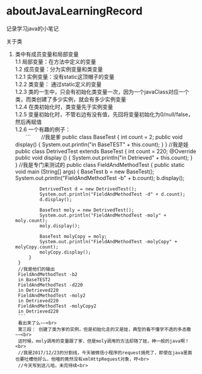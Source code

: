 # aboutJavaLearningRecord
记录学习java的小笔记<br>

关于类<br>
1. 类中有成员变量和局部变量<br>
    1.1 局部变量：在方法中定义的变量<br>
    1.2 成员变量：分为实例变量和类变量<br>
        1.2.1 实例变量：没有static这顶帽子的变量<br>
        1.2.2 类变量： 通过static定义的变量<br>
        1.2.3 类的一生中，只会有初始化类变量一次，因为一个javaClass对应一个类，而类创建了多少实例，就会有多少实例变量<br>
        1.2.4 在类初始化时，类变量先于实例变量<br>
        1.2.5 变量初始化时，不管右边有没有值，先回将变量初始化为0/null/false，然后再赋值<br>
        1.2.6 一个有趣的例子：<br>
        ```
       //我是爹
        public class BaseTest {
            int count = 2;
            public void display() {
                System.out.println("in BaseTEST" + this.count);
            }
        }
        //我是娃
        public class DetrivedTest extends BaseTest {
            int count = 220;
            @Override
            public void display () {
                System.out.println("in Detrieved" + this.count);
            }
        }
        //我是专门来测试的
        public class FieldAndMethodTest {
            public static void main (String[] args) {
                BaseTest b = new BaseTest();
                System.out.println("FieldAndMethodTest -b" + b.count);
                b.display();

                DetrivedTest d = new DetrivedTest();
                System.out.println("FieldAndMethodTest -d" + d.count);
                d.display();

                BaseTest moly = new DetrivedTest();
                System.out.println("FieldAndMethodTest -moly" + moly.count);
                moly.display();

                BaseTest molyCopy = moly;
                System.out.println("FieldAndMethodTest -molyCopy" + molyCopy.count);
                molyCopy.display();
            }
        }
        //我是他们的输出
        FieldAndMethodTest -b2
        in BaseTEST2
        FieldAndMethodTest -d220
        in Detrieved220
        FieldAndMethodTest -moly2
        in Detrieved220
        FieldAndMethodTest -molyCopy2
        in Detrieved220
        ```
        看出来了么~~<br>
        第三段： 创建了类为爹的实例，但是初始化走的又是娃，典型的看不懂学不透的多态撒~~<br>
        这时候，moly调用的变量跟了爹，但是moly调用的方法却随了娃，神一般的java啊！<br>
        //我是2017/12/23的分割线，今天被微信小程序的request搞死了，即使在java里面也要吐槽他好么，他喵的竟然没有xmlHttpRequest对象，哼<br>
        //今天写到这儿哈，未完待续<br>



        
